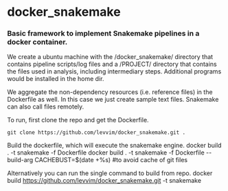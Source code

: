 # docker_snakemake

### Basic framework to implement Snakemake pipelines in a docker container. 

We create a ubuntu machine with the /docker_snakemake/ directory that contains pipeline scripts/log files and a /PROJECT/ directory that contains the files used in analysis, including intermediary steps. Additional programs would be installed in the home dir.

We aggregate the non-dependency resources (i.e. reference files) in the Dockerfile as well. In this case we just create sample text files. Snakemake can also call files remotely.

To run, first clone the repo and get the Dockerfile.

    git clone https://github.com/levvim/docker_snakemake.git .

Build the dockerfile, which will execute the snakemake engine.
    docker build . -t snakemake -f Dockerfile
    docker build . -t snakemake -f Dockerfile --build-arg CACHEBUST=$(date +%s) #to avoid cache of git files

Alternatively you can run the single command to build from repo.
    docker build https://github.com/levvim/docker_snakemake.git -t snakemake
